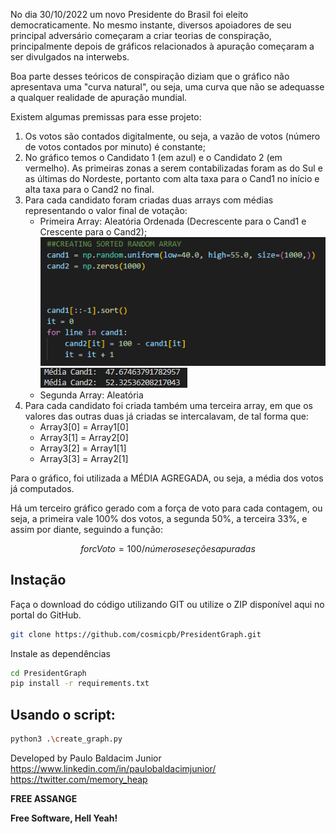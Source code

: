 
No dia 30/10/2022 um novo Presidente do Brasil foi eleito democraticamente.
No mesmo instante, diversos apoiadores de seu principal adversário começaram a criar teorias de conspiração, principalmente depois de gráficos relacionados à apuração começaram a ser divulgados na interwebs.

Boa parte desses teóricos de conspiração diziam que o gráfico não apresentava uma "curva natural", ou seja, uma curva que não se adequasse a qualquer realidade de apuração mundial.

Existem algumas premissas para esse projeto:
1. Os votos são contados digitalmente, ou seja, a vazão de votos (número de votos contados por minuto) é constante;
2. No gráfico temos o Candidato 1 (em azul) e o Candidato 2 (em vermelho). As primeiras zonas a serem contabilizadas foram as do Sul e as últimas do Nordeste, portanto com alta taxa para o Cand1 no início e alta taxa para o Cand2 no final.
3. Para cada candidato foram criadas duas arrays com médias representando o valor final de votação:
    * Primeira Array: Aleatória Ordenada (Decrescente para o Cand1 e Crescente para o Cand2);
    ![alt text](https://github.com/cosmicpb/PresidentGraph/blob/main/img/code.png?raw=true)
    ![alt text](https://github.com/cosmicpb/PresidentGraph/blob/main/img/mediacands.png?raw=true)
    * Segunda Array: Aleatória
4. Para cada candidato foi criada também uma terceira array, em que os valores das outras duas já criadas se intercalavam, de tal forma que:
    * Array3[0] = Array1[0]
    * Array3[1] = Array2[0]
    * Array3[2] = Array1[1]
    * Array3[3] = Array2[1]


Para o gráfico, foi utilizada a MÉDIA AGREGADA, ou seja, a média dos votos já computados.

Há um terceiro gráfico gerado com a força de voto para cada contagem, ou seja, a primeira vale 100% dos votos, a segunda 50%, a terceira 33%, e assim por diante, seguindo a função:

$$ forcVoto = 100/número se seções apuradas $$


## Instação

Faça o download do código utilizando GIT ou utilize o ZIP disponível aqui no portal do GitHub.

```sh
git clone https://github.com/cosmicpb/PresidentGraph.git

```

Instale as dependências

```sh
cd PresidentGraph
pip install -r requirements.txt
```

## Usando o script:
```sh
python3 .\create_graph.py
```


Developed by Paulo Baldacim Junior
https://www.linkedin.com/in/paulobaldacimjunior/
https://twitter.com/memory_heap

**FREE ASSANGE**

**Free Software, Hell Yeah!**
